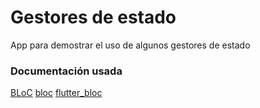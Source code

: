# **Gestores de estado**

App para demostrar el uso de algunos gestores de estado

### **Documentación usada**

[BLoC](https://bloclibrary.dev/#/)
[bloc](https://pub.dev/packages/bloc)
[flutter_bloc](https://pub.dev/packages/flutter_bloc)
